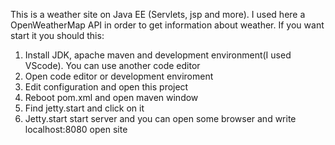 This is a weather site on Java EE (Servlets, jsp and more). I used here a OpenWeatherMap API in order to get information about weather.
If you want start it you should this:
1. Install JDK, apache maven and development environment(I used VScode). You can use another code editor
2. Open code editor or development enviroment
3. Edit configuration and open this project
4. Reboot pom.xml and open maven window
5. Find jetty.start and click on it
6. Jetty.start start server and you can open some browser and write localhost:8080 open site
